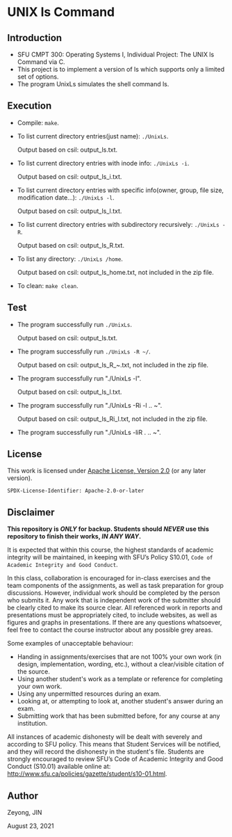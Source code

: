# UNIX ls Command

## Introduction
- SFU CMPT 300: Operating Systems I, Individual Project: The UNIX ls Command via C.
- This project is to implement a version of ls which supports only a limited set of options.
- The program UnixLs simulates the shell command ls.

## Execution
- Compile: `make`.
- To list current directory entries(just name): `./UnixLs`.

  Output based on csil: output_ls.txt.
- To list current directory entries with inode info: `./UnixLs -i`.

  Output based on csil: output_ls_i.txt.
- To list current directory entries with specific info(owner, group, file size, modification date...): `./UnixLs -l`.

  Output based on csil: output_ls_l.txt.
- To list current directory entries with subdirectory recursively: `./UnixLs -R`.

  Output based on csil: output_ls_R.txt.
- To list any directory: `./UnixLs /home`.

  Output based on csil: output_ls_home.txt, not included in the zip file.
- To clean: `make clean`.

## Test
- The program successfully run `./UnixLs`.

  Output based on csil: output_ls.txt.
- The program successfully run `./UnixLs -R ~/`.

  Output based on csil: output_ls_R_~.txt, not included in the zip file.
- The program successfully run "./UnixLs -l".

  Output based on csil: output_ls_l.txt.
- The program successfully run "./UnixLs -Ri -l .. ~".

  Output based on csil: output_ls_Ri_l.txt, not included in the zip file.
- The program successfully run "./UnixLs -liR . .. ~".

## License

This work is licensed under [Apache License, Version 2.0](https://www.apache.org/licenses/LICENSE-2.0) (or any later version). 

`SPDX-License-Identifier: Apache-2.0-or-later`

## Disclaimer

**This repository is *ONLY* for backup. Students should *NEVER* use this repository to finish their works, *IN ANY WAY*.**

It is expected that within this course, the highest standards of academic integrity will be maintained, in
keeping with SFU’s Policy S10.01, `Code of Academic Integrity and Good Conduct`.

In this class, collaboration is encouraged for in-class exercises and the team components of the assignments, as well
as task preparation for group discussions. However, individual work should be completed by the person
who submits it. Any work that is independent work of the submitter should be clearly cited to make its
source clear. All referenced work in reports and presentations must be appropriately cited, to include
websites, as well as figures and graphs in presentations. If there are any questions whatsoever, feel free
to contact the course instructor about any possible grey areas.

Some examples of unacceptable behaviour:
- Handing in assignments/exercises that are not 100% your own work (in design, implementation,
wording, etc.), without a clear/visible citation of the source.
- Using another student's work as a template or reference for completing your own work.
- Using any unpermitted resources during an exam.
- Looking at, or attempting to look at, another student's answer during an exam.
- Submitting work that has been submitted before, for any course at any institution.

All instances of academic dishonesty will be dealt with severely and according to SFU policy. This means
that Student Services will be notified, and they will record the dishonesty in the student's file. Students
are strongly encouraged to review SFU’s Code of Academic Integrity and Good Conduct (S10.01) available
online at: http://www.sfu.ca/policies/gazette/student/s10-01.html.

## Author

Zeyong, JIN

August 23, 2021

